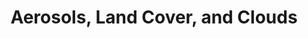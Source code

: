 ---
layout: page
title: Aerosols, Land Cover, and Clouds
description: Humans are driving changes in the aerosol environment <em>and</em> in land cover. These changes are usually studied separately, but understanding their interactions is important to fully assessing how clouds and precipitation might change in future worlds. My Ph.D. dissertation is funded by a <a href='https://www.atmos.colostate.edu/2022/06/bee-leung-receives-nasa-future-investigators-award/'>NASA FINESST award</a> that looks at land-aerosol-cloud interactions. I'm currently working on a satellite-based study of how deforestation in Southeast Asia drives changes in clouds, and how those changes are modulated by moisture and aerosol loading. 
importance: 3
img: assets/img/deforestation.png
short_img: assets/img/deforestation.png
---